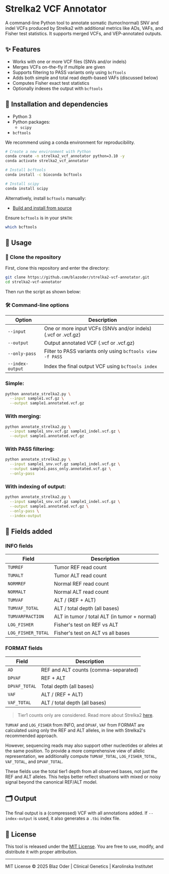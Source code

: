 # Strelka2 VCF Annotator

A command-line Python tool to annotate somatic (tumor/normal) SNV and indel VCFs produced by Strelka2 with additional metrics like ADs, VAFs, and Fisher test statistics.
It supports merged VCFs, and VEP-annotated outputs.


## ✨ Features

- Works with one or more VCF files (SNVs and/or indels)
- Merges VCFs on-the-fly if multiple are given
- Supports filtering to PASS variants only using `bcftools`
- Adds both simple and total read depth-based VAFs (discussed below)
- Computes Fisher exact test statistics
- Optionally indexes the output with `bcftools`


## 🔧 Installation and dependencies

- Python 3
- Python packages:
  - `scipy`
- `bcftools`

We recommend using a conda environment for reproducibility.

```bash
# Create a new environment with Python
conda create -n strelka2_vcf_annotator python=3.10 -y
conda activate strelka2_vcf_annotator

# Install bcftools
conda install -c bioconda bcftools

# Install scipy
conda install scipy
```

Alternatively, install `bcftools` manually:
- [Build and install from source](https://www.htslib.org/download/)

Ensure `bcftools` is in your `$PATH`:
```bash
which bcftools
```


## 🚀 Usage

### 🔄 Clone the repository

First, clone this repository and enter the directory:
```bash
git clone https://github.com/blazoder/strelka2-vcf-annotator.git
cd strelka2-vcf-annotator
```

Then run the script as shown below:

### 🛠️ Command-line options

| Option            | Description                                                       |
|-------------------|-------------------------------------------------------------------|
| `--input`         | One or more input VCFs (SNVs and/or indels) (.vcf or .vcf.gz)     |
| `--output`        | Output annotated VCF (.vcf or .vcf.gz)                            |
| `--only-pass`     | Filter to PASS variants only using `bcftools view -f PASS`        |
| `--index-output`  | Index the final output VCF using `bcftools index`                 |

### Simple:
```bash
python annotate_strelka2.py \
  --input sample1.vcf.gz \
  --output sample1.annotated.vcf.gz
```

### With merging:
```bash
python annotate_strelka2.py \
  --input sample1_snv.vcf.gz sample1_indel.vcf.gz \
  --output sample1.annotated.vcf.gz
```

### With PASS filtering:
```bash
python annotate_strelka2.py \
  --input sample1_snv.vcf.gz sample1_indel.vcf.gz \
  --output sample1.pass_only.annotated.vcf.gz \
  --only-pass
```

### With indexing of output:
```bash
python annotate_strelka2.py \
  --input sample1_snv.vcf.gz sample1_indel.vcf.gz \
  --output sample1.annotated.vcf.gz \
  --only-pass \
  --index-output
```


## 🧬 Fields added

### INFO fields

| Field            | Description                                          |
|------------------|------------------------------------------------------|
| `TUMREF`         | Tumor REF read count                                 |
| `TUMALT`         | Tumor ALT read count                                 |
| `NORMREF`        | Normal REF read count                                |
| `NORMALT`        | Normal ALT read count                                |
| `TUMVAF`         | ALT / (REF + ALT)                                    |
| `TUMVAF_TOTAL`   | ALT / total depth (all bases)                        |
| `TUMVARFRACTION` | ALT in tumor / total ALT (in tumor + normal)         |
| `LOG_FISHER`     | Fisher's test on REF vs ALT                          |
| `LOG_FISHER_TOTAL`| Fisher's test on ALT vs all bases                   |

### FORMAT fields

| Field         | Description                                 |
|---------------|---------------------------------------------|
| `AD`          | REF and ALT counts (comma-separated)        |
| `DPVAF`       | REF + ALT                                   |
| `DPVAF_TOTAL` | Total depth (all bases)                     |
| `VAF`         | ALT / (REF + ALT)                           |
| `VAF_TOTAL`   | ALT / total depth (all bases)               |


> Tier1 counts only are considered. Read more about Strelka2 [here](https://github.com/Illumina/strelka/blob/v2.9.x/docs/userGuide/README.md#vcf-files).

`TUMVAF` and `LOG_FISHER` from INFO, and `DPVAF`, `VAF` from FORMAT are calculated using only the REF and ALT alleles, in line with Strelka2's recommended approach.

However, sequencing reads may also support other nucleotides or alleles at the same position. To provide a more comprehensive view of allelic representation, we additionally compute `TUMVAF_TOTAL`, `LOG_FISHER_TOTAL`, `VAF_TOTAL`, and `DPVAF_TOTAL`.

These fields use the total tier1 depth from all observed bases, not just the REF and ALT alleles. This helps better reflect situations with mixed or noisy signal beyond the canonical REF/ALT model.


## 🗂 Output
The final output is a (compressed) VCF with all annotations added. If `--index-output` is used, it also generates a `.tbi` index file.


## 📝 License
This tool is released under the [MIT License](LICENSE). You are free to use, modify, and distribute it with proper attribution.

---
MIT License © 2025
Blaz Oder | Clinical Genetics | Karolinska Institutet
